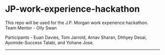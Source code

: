 # JP-work-experience-hackathon
This repo will be used for the J.P. Morgan work experience hackathon. 
<br>
Team Mentor - Olly Swan

Participants - Euan Davies, Tom Jarrold, Arnav Sharan, Dhhyey Desai, Ayomide-Success Talabi, and Yohane Jose.
<hr>
